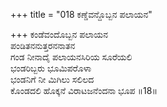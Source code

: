 +++
title = "018 ಕಣ್ಡೆವನ್ದೊಬ್ಬನ ಪಲಾಯನ"

+++
ಕಂಡೆವಂದೊಬ್ಬನ ಪಲಾಯನ  
ಪಂಡಿತನನುತ್ತರನನಾತನ  
ಗಂಡ ನೀನಾದೈ ಪಲಾಯನಸಿರಿಯ ಸೂರೆಯಲಿ  
ಭಂಡರಿಬ್ಬರು ಭೂಮಿಪರೊಳಾ  
ಭಂಡನಿಗೆ ನೀ ಮಿಗಿಲು ಸಲಿಲದ  
ಕೊಂಡದಲಿ ಹೊಕ್ಕನೆ ವಿರಾಟಜನೆಂದನಾ ಭೂಪ      ॥18॥